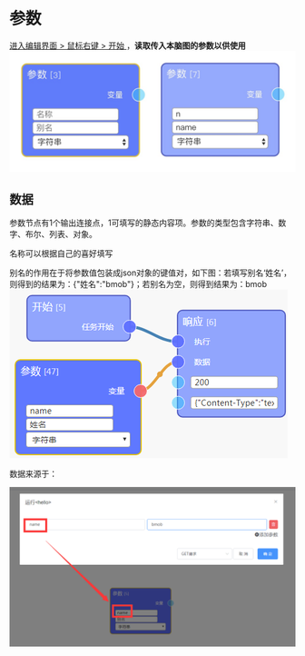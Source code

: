 # 参数
[进入编辑界面 > 鼠标右键 > 开始 ](https://eeg-admin.bmob.cn/#/editor/eeg)，**读取传入本脑图的参数以供使用**
![节点图](https://raw.githubusercontent.com/vi77/eeg/master/images/node/param.png)


## 数据
参数节点有1个输出连接点，1可填写的静态内容项。参数的类型包含字符串、数字、布尔、列表、对象。

名称可以根据自己的喜好填写

别名的作用在于将参数值包装成json对象的键值对，如下图：若填写别名‘姓名’，则得到的结果为：{"姓名":"bmob"}；若别名为空，则得到结果为：bmob
![调试参数](https://raw.githubusercontent.com/vi77/eeg/master/images/node/param_alias.png)

数据来源于：

![调试参数](https://raw.githubusercontent.com/vi77/eeg/master/images/node/param_use.png)
